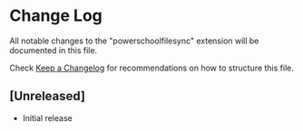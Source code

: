 # Change Log

All notable changes to the "powerschoolfilesync" extension will be documented in this file.

Check [Keep a Changelog](http://keepachangelog.com/) for recommendations on how to structure this file.

## [Unreleased]

- Initial release
